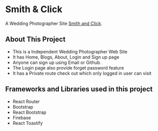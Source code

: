 # Smith & Click

A Wedding Photographer Site [Smith and Click](https://smith-and-click.web.app/).


## About This Project

* This is a Independent Wedding Photographer Web Site
* It has Home, Blogs, About, Login and Sign up page
* Anyone can sign up using Email or Github.
* The Login page also provide forget password feature
*  It has a Private route check out  which only logged in user can visit



## Frameworks and Libraries used in this project

* React Router
* Bootstrap
* React Bootstrap
* Firebase
* React Toastify
